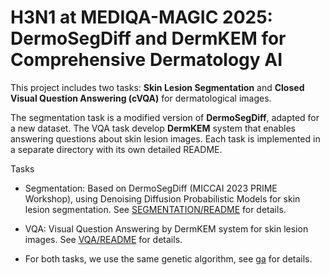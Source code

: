 # H3N1 at MEDIQA-MAGIC 2025: DermoSegDiff and DermKEM for Comprehensive Dermatology AI

This project includes two tasks: **Skin Lesion Segmentation** and **Closed Visual Question Answering (cVQA)** for dermatological images. 

The segmentation task is a modified version of **DermoSegDiff**, adapted for a new dataset. The VQA task develop **DermKEM** system that enables answering questions about skin lesion images. Each task is implemented in a separate directory with its own detailed README.

Tasks

- Segmentation: Based on DermoSegDiff (MICCAI 2023 PRIME Workshop), using Denoising Diffusion Probabilistic Models for skin lesion segmentation. See [SEGMENTATION/README](./SEGMENTATION/README.md) for details.

- VQA: Visual Question Answering by DermKEM system for skin lesion images. See [VQA/README](./VQA/README.md) for details.
- For both tasks, we use the same genetic algorithm, see [ga](./ga) for details.
